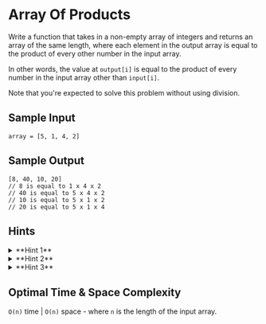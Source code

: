# Array Of Products

Write a function that takes in a non-empty array of integers and returns an array of the same length, where each element in the output array is equal to the product of every other number in the input array.

In other words, the value at `output[i]` is equal to the product of every number in the input array other than `input[i]`.

Note that you're expected to solve this problem without using division.

## Sample Input

```plaintext
array = [5, 1, 4, 2]
```

## Sample Output

```plaintext
[8, 40, 10, 20]
// 8 is equal to 1 x 4 x 2
// 40 is equal to 5 x 4 x 2
// 10 is equal to 5 x 1 x 2
// 20 is equal to 5 x 1 x 4
```

## Hints

<details>
<summary>**Hint 1**</summary>

Think about the most naive approach to solving this problem. How can we do exactly what the problem wants us to do without focusing at all on time and space complexity?

</details>

<details>
<summary>**Hint 2**</summary>

Understand how output[i] is being calculated. How can we calculate the product of every element other than the one at the current index? Can we do this with just one loop through the input array, or do we have to do multiple loops?

</details>

<details>
<summary>**Hint 3**</summary>

For each index in the input array, try calculating the product of every element to the left and the product of every element to the right. You can do this with two loops through the array: one from left to right and one from right to left. How can these products help us?

</details>

## Optimal Time & Space Complexity

`O(n)` time | `O(n)` space - where `n` is the length of the input array.
